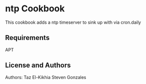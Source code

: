 ntp Cookbook
============
This cookbook adds a ntp timeserver to sink up with via cron.daily

Requirements
------------
APT

License and Authors
-------------------
Authors: Taz El-Kikhia
         Steven Gonzales
